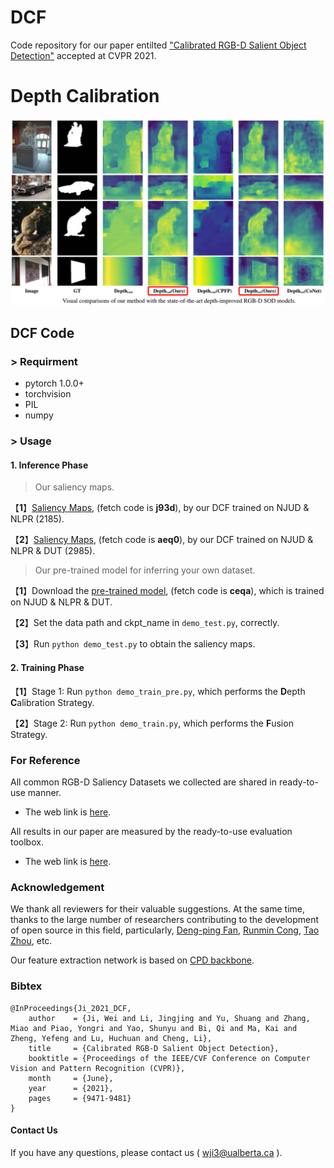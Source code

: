 # DCF

Code repository for our paper entilted ["Calibrated RGB-D Salient Object Detection"](https://openaccess.thecvf.com/content/CVPR2021/papers/Ji_Calibrated_RGB-D_Salient_Object_Detection_CVPR_2021_paper.pdf) accepted at CVPR 2021.

# Depth Calibration
![avatar](https://github.com/jiwei0921/DCF/blob/main/calibration.png) 

## DCF Code

### > Requirment
+ pytorch 1.0.0+
+ torchvision
+ PIL
+ numpy

### > Usage

#### 1. Inference Phase

> Our saliency maps.

【**1**】[Saliency Maps](https://pan.baidu.com/s/1cliPYQubTPb4W48kl4qliA), (fetch code is **j93d**), by our DCF trained on NJUD & NLPR (2185). 

【**2**】[Saliency Maps](https://pan.baidu.com/s/1plEYHtgmkToz8HO2XP03gA), (fetch code is **aeq0**), by our DCF trained on NJUD & NLPR & DUT (2985).

> Our pre-trained model for inferring your own dataset.

【**1**】Download the [pre-trained model](https://pan.baidu.com/s/1gWHgW1H9YiNc7hcL4jwdrQ), (fetch code is **ceqa**), which is trained on NJUD & NLPR & DUT. 

【**2**】Set the data path and ckpt_name in ```demo_test.py```, correctly.

【**3**】Run ```python demo_test.py``` to obtain the saliency maps.


#### 2. Training Phase

【**1**】Stage 1: Run ```python demo_train_pre.py```, which performs the **D**epth **C**alibration Strategy.

【**2**】Stage 2: Run ```python demo_train.py```, which performs the **F**usion Strategy.



### For Reference

All common RGB-D Saliency Datasets we collected are shared in ready-to-use manner.       
+ The web link is [here](https://github.com/jiwei0921/RGBD-SOD-datasets).

All results in our paper are measured by the ready-to-use evaluation toolbox.
+ The web link is [here](https://github.com/jiwei0921/Saliency-Evaluation-Toolbox).


### Acknowledgement

We thank all reviewers for their valuable suggestions. At the same time, thanks to the large number of researchers contributing to the development of open source in this field, particularly, [Deng-ping Fan](http://dpfan.net), [Runmin Cong](https://rmcong.github.io), [Tao Zhou](https://taozh2017.github.io), etc.

Our feature extraction network is based on [CPD backbone](https://github.com/wuzhe71/CPD).

### Bibtex
```
@InProceedings{Ji_2021_DCF,
    author    = {Ji, Wei and Li, Jingjing and Yu, Shuang and Zhang, Miao and Piao, Yongri and Yao, Shunyu and Bi, Qi and Ma, Kai and Zheng, Yefeng and Lu, Huchuan and Cheng, Li},
    title     = {Calibrated RGB-D Salient Object Detection},
    booktitle = {Proceedings of the IEEE/CVF Conference on Computer Vision and Pattern Recognition (CVPR)},
    month     = {June},
    year      = {2021},
    pages     = {9471-9481}
}
```

#### Contact Us
If you have any questions, please contact us ( wji3@ualberta.ca ).

